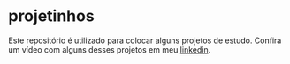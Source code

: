# projetinhos
Este repositório é utilizado para colocar alguns projetos de estudo. Confira um vídeo com alguns desses projetos em meu <a href="https://www.linkedin.com/posts/gabriel-ataidev_n%C3%A3o-importa-o-que-voc%C3%AA-fa%C3%A7a-sempre-haver%C3%A1-activity-6862378677322190849-agFo">linkedin</a>.

